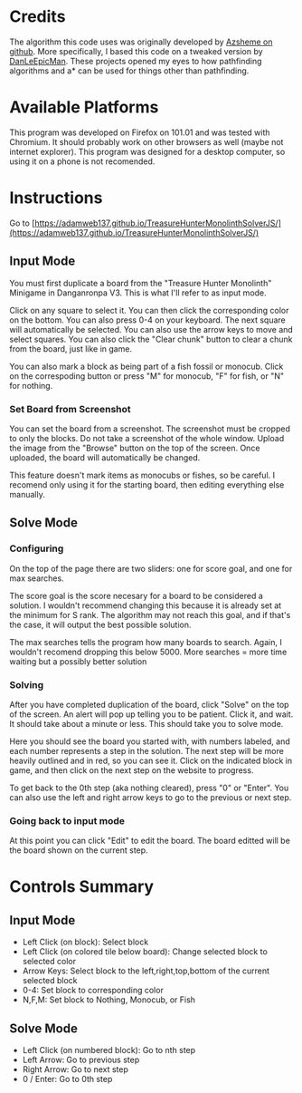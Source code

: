 # Credits
The algorithm this code uses was originally developed by [Azsheme on github](https://github.com/Azshene/THM_Solver). More specifically, I based this code on a tweaked version by [DanLeEpicMan](https://github.com/DanLeEpicMan/UpdatedMonolithSolver/). These projects opened my eyes to how pathfinding algorithms and a* can be used for things other than pathfinding.

# Available Platforms

This program was developed on Firefox on 101.01 and was tested with Chromium. It should probably work on other browsers as well (maybe not internet explorer). This program was designed for a desktop computer, so using it on a phone is not recomended.

# Instructions

Go to [https://adamweb137.github.io/TreasureHunterMonolinthSolverJS/](https://adamweb137.github.io/TreasureHunterMonolinthSolverJS/)

## Input Mode

You must first duplicate a board from the "Treasure Hunter Monolinth" Minigame in Danganronpa V3. This is what I'll refer to as input mode.

Click on any square to select it. You can then click the corresponding color on the bottom. You can also press 0-4 on your keyboard. The next square will automatically be selected. You can also use the arrow keys to move and select squares. You can also click the "Clear chunk" button to clear a chunk from the board, just like in game.

You can also mark a block as being part of a fish fossil or monocub. Click on the correspoding button or press "M" for monocub, "F" for fish, or "N" for nothing.

### Set Board from Screenshot

You can set the board from a screenshot. The screenshot must be cropped to only the blocks. Do not take a screenshot of the whole window. Upload the image from the "Browse" button on the top of the screen. Once uploaded, the board will automatically be changed.

This feature doesn't mark items as monocubs or fishes, so be careful. I recomend only using it for the starting board, then editing everything else manually.

## Solve Mode

### Configuring

On the top of the page there are two sliders: one for score goal, and one for max searches. 

The score goal is the score necesary for a board to be considered a solution. I wouldn't recommend changing this because it is already set at the minimum for S rank. The algorithm may not reach this goal, and if that's the case, it will output the best possible solution.

The max searches tells the program how many boards to search. Again, I wouldn't recomend dropping this below 5000. More searches = more time waiting but a possibly better solution

### Solving

After you have completed duplication of the board, click "Solve" on the top of the screen. An alert will pop up telling you to be patient. Click it, and wait. It should take about a minute or less. This should take you to solve mode.

Here you should see the board you started with, with numbers labeled,  and each number represents a step in the solution. The next step will be more heavily outlined and in red, so you can see it. Click on the indicated block in game, and then click on the next step on the website to progress.

To get back to the 0th step (aka nothing cleared), press "0" or "Enter". You can also use the left and right arrow keys to go to the previous or next step.

### Going back to input mode

At this point you can click "Edit" to edit the board. The board editted will be the board shown on the current step.

# Controls Summary

## Input Mode

- Left Click (on block): Select block
- Left Click (on colored tile below board): Change selected block to selected color
- Arrow Keys: Select block to the left,right,top,bottom of the current selected block
- 0-4: Set block to corresponding color
- N,F,M: Set block to Nothing, Monocub, or Fish

## Solve Mode

- Left Click (on numbered block): Go to nth step
- Left Arrow: Go to previous step
- Right Arrow: Go to next step
- 0 / Enter: Go to 0th step
